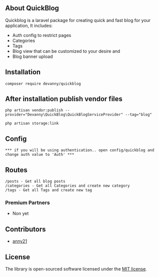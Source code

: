 

## About QuickBlog

Quickblog is a laravel package for creating quick and fast blog for your application, It includes:

- Auth config to restrict pages
- Categories
- Tags
- Blog view that can be customized to your desire and
- Blog banner upload


## Installation

    composer require devanny/quickblog
 
## After installation publish vendor files

    php artisan vendor:publish --provider="Devanny\QuickBlog\QuickBlogServiceProvider" --tag="blog"
    
    php artisan storage:link 
 
    
## Config

    *** if you will be using authentication.. open config/quickblog and change auth value to 'Auth' ***

## Routes

    /posts - Get all blog posts
    /categories - Get all Categories and create new category 
    /tags - Get all Tags and create new tag

### Premium Partners

- Non yet

## Contributors

- <a href="https://github.com/anny21">anny21</a>

## License

The library is open-sourced software licensed under the [MIT license](https://opensource.org/licenses/MIT).
